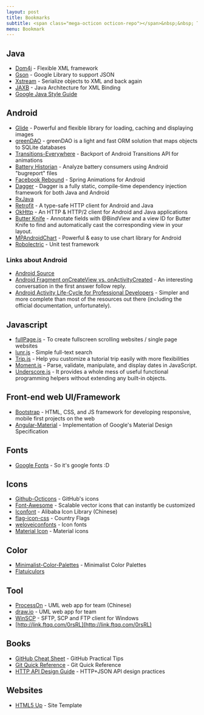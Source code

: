 ```yaml
---
layout: post
title: Bookmarks
subtitle: <span class="mega-octicon octicon-repo"></span>&nbsp;&nbsp; To mark useful libs - tools - books
menu: Bookmark
---
```


## Java
- [Dom4j](https://dom4j.github.io/) - Flexible XML framework
- [Gson](https://github.com/google/gson) - Google Library to support JSON
- [Xstream](http://x-stream.github.io/index.html) -  Serialize objects to XML and back again
- [JAXB](https://jaxb.java.net/) - Java Architecture for XML Binding
- [Google Java Style Guide]( https://google.github.io/styleguide/javaguide.html)

## Android
- [Glide](https://github.com/bumptech/glide) - Powerful and flexible library for loading, caching and displaying images
- [greenDAO](http://greendao-orm.com/) - greenDAO is a light and fast ORM solution that maps objects to SQLite databases
- [Transitions-Everywhere](https://github.com/andkulikov/Transitions-Everywhere) - Backport of Android Transitions API for animations
- [Battery Historian](https://github.com/google/battery-historian) - Analyze battery consumers using Android "bugreport" files
- [Facebook Rebound](http://facebook.github.io/rebound/) - Spring Animations for Android
- [Dagger](http://google.github.io/dagger/) - Dagger is a fully static, compile-time dependency injection framework for both Java and Android
- [RxJava](https://github.com/ReactiveX/RxJava)
- [Retrofit](http://square.github.io/retrofit/) - A type-safe HTTP client for Android and Java
- [OkHttp](http://square.github.io/okhttp/) - An HTTP & HTTP/2 client for Android and Java applications
- [Butter Knife](http://jakewharton.github.io/butterknife/) - Annotate fields with @BindView and a view ID for Butter Knife to find and automatically cast the corresponding view in your layout.
- [MPAndroidChart](https://github.com/PhilJay/MPAndroidChart) - Powerful & easy to use chart library for Android
- [Robolectric](http://robolectric.org/) - Unit test framework

### Links about Android

- [Android Source](http://androidxref.com/)
- [Android Fragment onCreateView vs. onActivityCreated](https://stackoverflow.com/questions/8041206/android-fragment-oncreateview-vs-onactivitycreated) - An interesting conversation in the first answer follow reply.
- [Android Activity Life-Cycle for Professional Developers](https://www.techyourchance.com/android-activity-life-cycle-for-professional-developers/) - Simpler and more complete than most of the resources out there (including the official documentation, unfortunately).

[^^]: ## IOS
[^^]: - [Popping](https://github.com/schneiderandre/popping) - A collection of animation examples for iOS apps.

[^^]: ## PHP
[^^]: - [Idiorm](https://github.com/j4mie/idiorm/) - A lightweight nearly-zero-config object-relational mapper and fluent query builder for PHP5
[^^]: - [GitElephant](https://github.com/matteosister/GitElephant) - An abstraction layer to manage your git repositories with php
[^^]: - [Propel](https://github.com/propelorm/Propel) - ORM for PHP5
[^^]: - [SimpleDOM](https://code.google.com/archive/p/simpledom/) - Built upon SimpleXML and provids DOM methods using SimpleXML's syntax.

[^^]: ### Symfony
[^^]: - [NelmioApiDocBundle](https://github.com/nelmio/NelmioApiDocBundle) - Generate a decent documentation for your APIs
[^^]: - [FOSRestBundle](http://symfony.com/doc/current/bundles/FOSRestBundle/index.html) - Creat a REST API with Symfony2

## Javascript
- [fullPage.js](http://alvarotrigo.com/fullPage/) - To create fullscreen scrolling websites / single page websites
- [lunr.js](http://lunrjs.com/) - Simple full-text search
- [Trip.js](http://eragonj.github.io/Trip.js/index.html) - Help you customize a tutorial trip easily with more flexibilities
- [Moment.js](http://momentjs.com/) - Parse, validate, manipulate, and display dates in JavaScript.
- [Underscore.js](http://underscorejs.org/) - It provides a whole mess of useful functional programming helpers without extending any built-in objects.

[^^]: ### AngularJs
[^^]: - [Protractor](http://angular.github.io/protractor) - End-to-end test framework for AngularJS applications
[^^]: - [angular-media-player](https://github.com/colthreepv/angular-media-player) - Directive for audio and video
[^^]: - [Smart table](http://lorenzofox3.github.io/smart-table-website/) - Module to easily display data in a table
[^^]: - [ng-table](http://esvit.github.io/ng-table/#/) - Module to easily display data in a table
[^^]: - [ngToast](https://github.com/tameraydin/ngToast) - AngularJS toast
[^^]: - [ANGM-GENERATOR](http://newaeonweb.com.br/generator-angm/) - AngularJS Yeoman Generator

[^^]: ### Node.js
[^^]: - [utility](https://github.com/node-modules/utility) - A collection of useful utilities
[^^]: - [cheerio](https://github.com/cheeriojs/cheerio) - Implementation of core jQuery designed specifically for the server
[^^]: - [mongoose](http://mongoosejs.com/) - elegant mongodb object modeling for node.js
[^^]: - [SuperAgent](http://visionmedia.github.io/superagent/) - Super Agent is light-weight progressive ajax API
[^^]: - [connect-mongo](https://github.com/kcbanner/connect-mongo) - MongoDB session store for Express and Connect
[^^]: - [Morgan](https://github.com/expressjs/morgan) - HTTP request logger middleware for node.js

[^^]: ## CSS
[^^]: - [loaders.css](https://connoratherton.com/loaders) - Delightful and performance-focused pure css loading animations
[^^]: - [Load Awesome](http://github.danielcardoso.net/load-awesome/animations.html) - Pure CSS Loaders and Spinners 
[^^]: - [Hover.css](http://ianlunn.github.io/Hover/) - Collection of CSS3 powered hover effects
[^^]: - [Animate.css](https://github.com/daneden/animate.css) - Bunch of cool, fun, and cross-browser animation. 

## Front-end web UI/Framework
- [Bootstrap](http://getbootstrap.com/) - HTML, CSS, and JS framework for developing responsive, mobile first projects on the web
- [Angular-Material](https://material.angularjs.org/latest/) - Implementation of Google's Material Design Specification

## Fonts
- [Google Fonts](https://www.google.com/fonts) - So it's google fonts :D

## Icons
- [Github-Octicons](https://octicons.github.com/) - GitHub's icons
- [Font-Awesome](https://fortawesome.github.io/Font-Awesome/) - Scalable vector icons that can instantly be customized
- [Iconfont](http://www.iconfont.cn/) - Alibaba Icon Library (Chinese)
- [flag-icon-css](http://lipis.github.io/flag-icon-css/) - Country Flags
- [weloveiconfonts](http://weloveiconfonts.com/) - Icon fonts
- [Material Icon](https://design.google.com/icons/#ic_accessibility) - Material icons

## Color
- [Minimalist-Color-Palettes](https://www.behance.net/gallery/32154055/Minimalist-Color-Palettes-2015) - Minimalist Color Palettes
- [Flatuiculors](http://flatuicolors.com/)

## Tool
- [ProcessOn](https://www.processon.com/) - UML web app for team (Chinese)
- [draw.io](https://www.draw.io/) - UML web app for team
- [WinSCP](https://winscp.net/eng/download.php) - SFTP, SCP and FTP client for Windows
- [http://link.ftqq.com/0rsRL](http://link.ftqq.com/0rsRL)

## Books
- [GitHub Cheat Sheet](https://github.com/tiimgreen/github-cheat-sheet) - GitHub Practical Tips
- [Git Quick Reference](http://jonas.nitro.dk/git/quick-reference.html) - Git Quick Reference
- [HTTP API Design Guide](https://geemus.gitbooks.io/http-api-design/content/en/index.html) - HTTP+JSON API design practices

## Websites
- [HTML5 Up](https://html5up.net/) - Site Template
